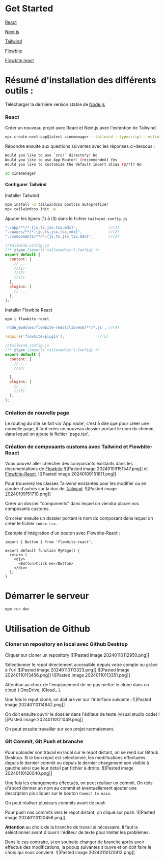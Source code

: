 # Get Started

[React](https://fr.react.dev/learn/installation)

[Next.js](https://nextjs.org/docs/getting-started/installation)

[Tailwind](https://tailwindcss.com/docs/installation)

[Flowbite](https://flowbite.com/docs/getting-started/next-js/)

[Flowbite react](https://www.flowbite-react.com/docs/guides/next-js)

# Résumé d'installation des différents outils :

Télécharger la dernière version stable de [Node.js](https://nodejs.org/en)

### React

Créer un nouveau projet avec React et Next.js avec l'extention de Tailwind
```bash
npx create-next-app@latest cinemanager --tailwind --typescript --eslint
```

Répondre ensuite aux questions suivantes avec les réponses ci-dessous :
```bash
Would you like to use `src/` directory? No 
Would you like to use App Router? (recommended) Yes
Would you like to customize the default import alias (@/*)? No
```
```bash
cd cinemanager
```

#### Configurer Tailwind

Installer Tailwind
```bash
npm install -D tailwindcss postcss autoprefixer
npx tailwindcss init -p
```

Ajouter les lignes (1) à (3) dans le fichier `tailwind.config.js`

```ts
"./app/**/*.{js,ts,jsx,tsx,mdx}",              //(1)
"./pages/**/*.{js,ts,jsx,tsx,mdx}",            //(2)
"./components/**/*.{js,ts,jsx,tsx,mdx}",       //(3)
```
```js
//tailwind.config.js
/** @type {import('tailwindcss').Config} */
export default {
  content: [
    // ...
    //(1)
    //(2)
	//(3)
  ],
  plugins: [
    // ...
  ],
};
```

Installer Flowbite React
```bash
npm i flowbite-react
```

```js
'node_modules/flowbite-react/lib/esm/**/*.js', //(4)
```
```js
require('flowbite/plugin'),               //(5)
```
```js
//tailwind.config.js
/** @type {import('tailwindcss').Config} */
export default {
  content: [
    // ...
	//(4)

  ],
  plugins: [
    // ...
    //(5)
  ],
};
```
### Création de nouvelle page
Le routing du site se fait via 'App route', c'est à dire que pour créer une nouvelle page, il faut créer un nouveau dossier portant le nom du chemin, dans lequel on ajoute le fichier 'page.tsx'.


### Création de composants customs avec Tailwind et Flowbite-React

Vous pouvez aller chercher des composants existants dans les documentations de [Flowbite](https://flowbite.com/docs/components/buttons/) 
![[Pasted image 20240109151547.png]] et  [Flowbite-React](https://www.flowbite-react.com/docs/components/button).
![[Pasted image 20240109151611.png]]

Pour trouverez les classes Tailwind existantes pour les modifier ou en ajouter d'autres sur la doc de [Tailwind](https://tailwindcss.com/docs/container). 
![[Pasted image 20240109151710.png]]

Créer un dossier "components" dans lequel on viendra placer nos composants customs.

On créer ensuite un dossier portant le nom du composant dans lequel on créer le fichier `index.tsx`.

Exemple d'intégration d'un bouton avec Flowbite-React :
```tsx
import { Button } from 'flowbite-react';

export default function MyPage() {
  return (
    <div>
      <Button>Click me</Button>
    </div>
  );
}
```

# Démarrer le serveur
```bash
npm run dev
```

# Utilisation de Github
### Cloner un repository en local avec Github Desktop

Cliquer sur cloner un repository
![[Pasted image 20240110112950.png]]

Sélectionner le repot directement accessible depuis votre compte ou grâce à l'url
![[Pasted image 20240110113323.png]]
![[Pasted image 20240110113456.png]]
![[Pasted image 20240110113351.png]]

Attention au choix de l'emplacement de ne pas mettre le clone dans un cloud ( OneDrive, iCloud...).

Une fois le repot cloné, on doit arriver sur l'interface suivante : 
![[Pasted image 20240110114942.png]]

On doit ensuite ouvrir le dossier dans l'éditeur de texte (visual studio code)
![[Pasted image 20240110121049.png]]

On peut ensuite travailler sur son projet normalement.

### Git Commit, Git Push et branche

Pour uploader son travail en local sur le repot distant, on se rend sur Github Desktop.
Si le bon repot est sélectionné, les modifications effectuées depuis le dernier commit ou depuis le dernier chargement son visible à gauche ainsi que leur détail par fichier à droite.
![[Pasted image 20240110120040.png]]

Une fois les changements effectués, on peut réaliser un commit.
On dois d'abord donner un nom au commit et éventuellement ajouter une description pis cliquer sur le bouton `Commit to main`.

On peut réaliser plusieurs commits avant de push.

Pour push nos commits vers le repot distant, on clique sur push.
![[Pasted image 20240110120456.png]]

**Attention** au choix de la branche de travail si nécessaire. 
Il faut la sélectionner avant d'ouvrir l'éditeur de texte pour limiter les problèmes.

Dans le cas contraire, si on souhaite changer de branche après avoir effectué des modifications, la popup suivantes s'ouvre et on doit faire le choix qui nous convient.
![[Pasted image 20240110120912.png]]
